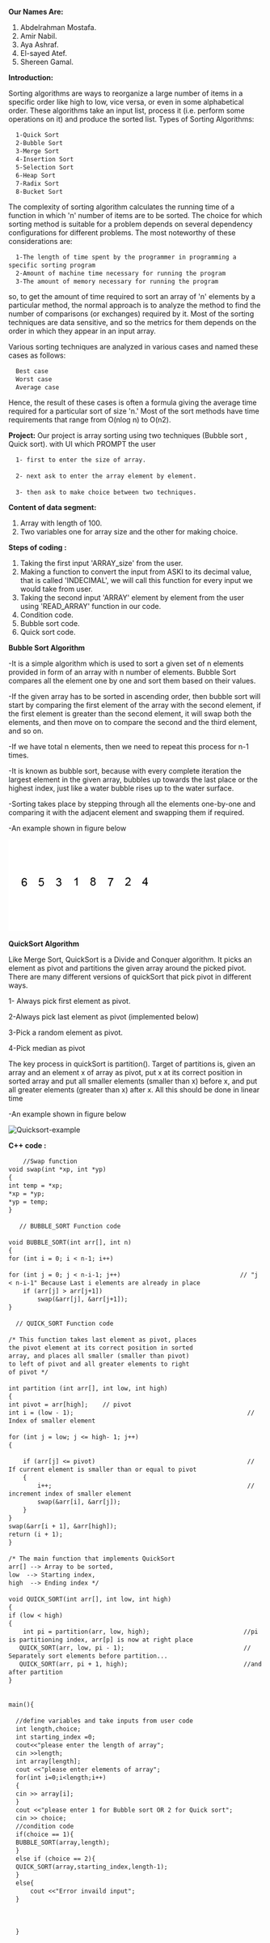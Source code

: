 **Our Names Are:**

  1. Abdelrahman Mostafa.
  2. Amir Nabil.
  3. Aya Ashraf.
  4. El-sayed Atef.
  5. Shereen Gamal.

**Introduction:**

  Sorting algorithms are ways to reorganize a large number of items in a specific order like high to low, vice versa, or even in some alphabetical order.
  These algorithms take an input list, process it (i.e. perform some operations on it) and produce the sorted list.
  Types of Sorting Algorithms:
      
      1-Quick Sort
      2-Bubble Sort
      3-Merge Sort
      4-Insertion Sort
      5-Selection Sort
      6-Heap Sort
      7-Radix Sort
      8-Bucket Sort
  The complexity of sorting algorithm calculates the running time of a function in which 'n' number of items are to be sorted. The choice for which sorting method is suitable
  for a problem depends on several dependency configurations for different problems. The most noteworthy of these considerations are:
  
      1-The length of time spent by the programmer in programming a specific sorting program
      2-Amount of machine time necessary for running the program
      3-The amount of memory necessary for running the program
      
   so, to get the amount of time required to sort an array of 'n' elements by a particular method, the normal approach is to analyze the method to find the number of comparisons
   (or exchanges) required by it. Most of the sorting techniques are data sensitive, and so the metrics for them depends on the order in which they appear in an input array.
      
   Various sorting techniques are analyzed in various cases and named these cases as follows:

      Best case
      Worst case
      Average case
  Hence, the result of these cases is often a formula giving the average time required for a particular sort of size 'n.' Most of the sort methods have time requirements that
  range from O(nlog n) to O(n2).
  
**Project:**
  Our project is array sorting using two techniques (Bubble sort , Quick sort).
    with UI which PROMPT the user  
    
      1- first to enter the size of array.
      
      2- next ask to enter the array element by element.
      
      3- then ask to make choice between two techniques.
      
    
**Content of data segment:**
  1. Array with length of 100.
  2. Two variables one for array size and the other for making choice.
    
**Steps of  coding :**
  1. Taking the first input 'ARRAY_size' from the user.
  2. Making a function to convert the input from ASKI to its decimal value, that is called 'INDECIMAL', we will call this function for every input we would take from user.
  3. Taking the second input 'ARRAY' element by element from the user using 'READ_ARRAY' function in our code.
  4. Condition code.
  6. Bubble sort code.
  7. Quick sort code.
  
**Bubble Sort Algorithm**


  -It is a simple algorithm which is used to sort a given set of n elements provided in form of an array with n number of elements. Bubble Sort compares all the element one by   one and sort them based on their values.
  
  -If the given array has to be sorted in ascending order, then bubble sort will start by comparing the first element of the array with the second element, if the first element
   is greater than the second element, it will swap both the elements, and then move on to compare the second and the third element, and so on.
   
   -If we have total n elements, then we need to repeat this process for n-1 times.
   
   -It is known as bubble sort, because with every complete iteration the largest element in the given array, bubbles up towards the last place or the highest index, just like a water bubble rises up to the water surface.
   
  -Sorting takes place by stepping through all the elements one-by-one and comparing it with the adjacent element and swapping them if required.
  
  -An example shown in figure below
  
  ![](Images/Bubble-sort-example.gif)

**QuickSort Algorithm**


Like Merge Sort, QuickSort is a Divide and Conquer algorithm. It picks an element as pivot and partitions the given array around the picked pivot. There are many different versions of quickSort that pick pivot in different ways.   

1-  Always pick first element as pivot.

2-Always pick last element as pivot (implemented below)

3-Pick a random element as pivot.

4-Pick median as pivot
 
The key process in quickSort is partition(). Target of partitions is, given an array and an element x of array as pivot, put x at its correct position in sorted array and put all smaller elements (smaller than x) before x, and put all greater elements (greater than x) after x. All this should be done in linear time
 
 -An example shown in figure below
 
 
![Quicksort-example](https://user-images.githubusercontent.com/76921794/104107197-5d97a980-526f-11eb-93d6-a98e8372d04b.gif)


  
**C++ code :**

     
     
        //Swap function
    void swap(int *xp, int *yp) 
    { 
    int temp = *xp; 
    *xp = *yp; 
    *yp = temp; 
    }
    
       // BUBBLE_SORT Function code 
       
    void BUBBLE_SORT(int arr[], int n)  
    {  
    for (int i = 0; i < n-1; i++)      
    
    for (int j = 0; j < n-i-1; j++)                                 // "j < n-i-1" Because Last i elements are already in place  
        if (arr[j] > arr[j+1])  
            swap(&arr[j], &arr[j+1]);  
    }  
  
      // QUICK_SORT Function code
      
    /* This function takes last element as pivot, places 
    the pivot element at its correct position in sorted 
    array, and places all smaller (smaller than pivot) 
    to left of pivot and all greater elements to right 
    of pivot */
    
    int partition (int arr[], int low, int high) 
    { 
    int pivot = arr[high];    // pivot 
    int i = (low - 1);                                                // Index of smaller element 
  
    for (int j = low; j <= high- 1; j++) 
    { 

        if (arr[j] <= pivot)                                          // If current element is smaller than or equal to pivot 
        { 
            i++;                                                      // increment index of smaller element 
            swap(&arr[i], &arr[j]); 
        } 
    } 
    swap(&arr[i + 1], &arr[high]); 
    return (i + 1); 
    } 
  
    /* The main function that implements QuickSort 
    arr[] --> Array to be sorted, 
    low  --> Starting index, 
    high  --> Ending index */
    
    void QUICK_SORT(int arr[], int low, int high) 
    { 
    if (low < high) 
    { 
        int pi = partition(arr, low, high);                          //pi is partitioning index, arr[p] is now at right place 
       QUICK_SORT(arr, low, pi - 1);                                 // Separately sort elements before partition...
       QUICK_SORT(arr, pi + 1, high);                                //and after partition 
    } 

    
    main(){
  
      //define variables and take inputs from user code 
      int length,choice;
      int starting_index =0;
      cout<<"please enter the length of array";
      cin >>length;
      int array[length];
      cout <<"please enter elements of array";
      for(int i=0;i<length;i++)
      {
      cin >> array[i];
      }
      cout <<"please enter 1 for Bubble sort OR 2 for Quick sort";
      cin >> choice;
      //condition code
      if(choice == 1){
      BUBBLE_SORT(array,length);
      }
      else if (choice == 2){ 
      QUICK_SORT(array,starting_index,length-1);
      }
      else{
          cout <<"Error invaild input";
      }
  
  
  
      }
  
  
  

